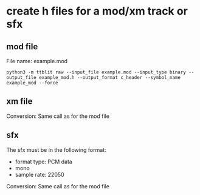 

# create h files for a mod/xm track or sfx
## mod file 
File name: example.mod
``` shell script
python3 -m ttblit raw --input_file example.mod --input_type binary --output_file example_mod.h --output_format c_header --symbol_name example_mod --force
```
## xm file
Conversion: Same call as for the mod file

## sfx
The sfx must be in the following format:
- format type: PCM data
- mono
- sample rate: 22050

Conversion: Same call as for the mod file
 